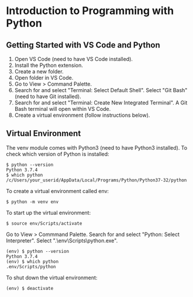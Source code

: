 # Introduction to Programming with Python

## Getting Started with VS Code and Python

1. Open VS Code (need to have VS Code installed).
2. Install the Python extension.
3. Create a new folder.
4. Open folder in VS Code.
5. Go to View > Command Palette.
6. Search for and select "Terminal: Select Default Shell". Select "Git Bash" (need to have Git installed).
8. Search for and select "Terminal: Create New Integrated Terminal". A Git Bash terminal will open within VS Code.
9. Create a virtual environment (follow instructions below).

## Virtual Environment

The venv module comes with Python3 (need to have Python3 installed). To check which version of Python is installed:
```console
$ python --version
Python 3.7.4
$ which python
/c/Users/your_userid/AppData/Local/Programs/Python/Python37-32/python
```
To create a virtual environment called env:
```console
$ python -m venv env
```
To start up the virtual environment:
```console
$ source env/Scripts/activate
```
Go to View > Commmand Palette. Search for and select "Python: Select Interpreter". Select ".\env\Scripts\python.exe".
```console
(env) $ python --version
Python 3.7.4
(env) $ which python
.env/Scripts/python
```
To shut down the virtual environment:
```
(env) $ deactivate
```

